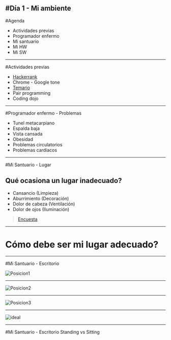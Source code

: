 #Día 1 - Mi ambiente
---

#Agenda
* Actividades previas
* Programador enfermo
* Mi santuario
* Mi HW
* Mi SW

---
#Actividades previas
* [Hackerrank](https://hackerrank.com)
* Chrome - Google tone
* [Temario](https://docs.google.com/spreadsheets/d/1lLFBWIl8aifu4S2DACy2C3k0_4ep343e_27QC61VoJw/pubhtml)
* Pair programming
* Coding dojo

---
#Programador enfermo - Problemas

* Tunel metacarpiano
* Espalda baja
* Vista cansada
* Obesidad
* Problemas circulatorios
* Problemas cardiacos

---
#Mi Santuario - Lugar
## Qué ocasiona un lugar inadecuado?
* Cansancio (Limpieza)
* Aburrimiento (Decoración)
* Dolor de cabeza (Ventilación)
* Dolor de ojos (Iluminación)

> [Encuesta](https://docs.google.com/forms/d/e/1FAIpQLSfexVDwDLSBJtvsogKA1RnqiZ0_cFEetWc3VhsgKDZ2nByUew/viewform)

---
# Cómo debe ser mi lugar adecuado?

---
#Mi Santuario - Escritorio

![Posicion1](http://rankinghosting.cl/wp-content/uploads/2015/02/salud-columna-pc.gif)

---
![Posicion2](http://cosasdelmundo.net/wp-content/uploads/2015/03/info6.jpg)

---
![Posicion3](http://www.standwalkwork.com/wp-content/uploads/2015/01/ergonomics.gif)

---
![ideal](http://www.ergoquest.com/uploads/5/9/1/5/5915120/7743834_orig.jpg)

---
#Mi Santuario - Escritorio
Standing vs Sitting
